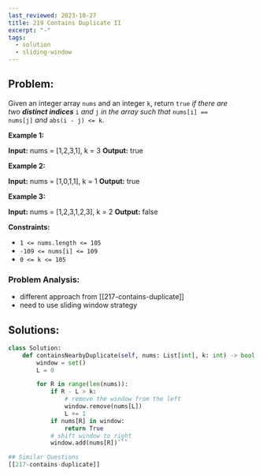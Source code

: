 ```yaml
---
last_reviewed: 2023-10-27
title: 219 Contains Duplicate II
excerpt: "-"
tags:
  - solution
  - sliding-window
---
```

## Problem:

Given an integer array `nums` and an integer `k`, return `true` _if there are two **distinct indices**_ `i` _and_ `j` _in the array such that_ `nums[i] == nums[j]` _and_ `abs(i - j) <= k`.

**Example 1:**

**Input:** nums = [1,2,3,1], k = 3
**Output:** true

**Example 2:**

**Input:** nums = [1,0,1,1], k = 1
**Output:** true

**Example 3:**

**Input:** nums = [1,2,3,1,2,3], k = 2
**Output:** false

**Constraints:**

- `1 <= nums.length <= 105`
- `-109 <= nums[i] <= 109`
- `0 <= k <= 105`
### Problem Analysis:

- different approach from [[217-contains-duplicate]]
- need to use sliding window strategy

## Solutions:

```python
class Solution:
    def containsNearbyDuplicate(self, nums: List[int], k: int) -> bool:
        window = set()
        L = 0

        for R in range(len(nums)):
            if R - L > k:
                # remove the window from the left
                window.remove(nums[L])
                L += 1
            if nums[R] in window:
                return True
            # shift window to right
            window.add(nums[R])```

## Similar Questions
[[217-contains-duplicate]]
